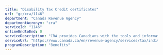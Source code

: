 ```yaml
---
title: "Disability Tax Credit certificates"
url: "gc/cra/1146"
department: "Canada Revenue Agency"
departmentAcronym: "cra"
serviceId: "1146"
onlineEndtoEnd: 0
serviceDescription: "CRA provides Canadians with the tools and information to apply for the Disability Tax Credit.  CRA processes the applications made, determines eligibility and entitlement, and issues regular payments."
serviceUrl: "https://www.canada.ca/en/revenue-agency/services/tax/individuals/segments/tax-credits-deductions-persons-disabilities/disability-tax-credit.html"
programDescription: "Benefits"
---
```

